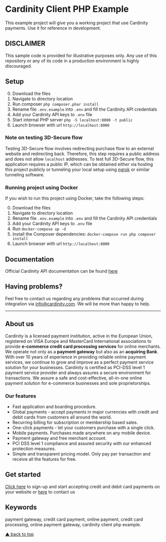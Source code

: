 # Cardinity Client PHP Example

This example project will give you a working project that use Cardinity payments. Use it for reference in development.

## DISCLAIMER

This sample code is provided for illustrative purposes only. Any use of this repository or any of its code in a production environment is highly discouraged.

## Setup

0) Download the files
1) Navigate to directory location
2) Run composer ```php composer.phar install```
3) Rename file ```.env.example``` into ```.env``` and fill the Cardinity API credentials
4) Add your Cardinity API keys to `.env` file
5) Start internal PHP server ```php -S localhost:8000 -t public```
6) Launch browser with url ```http://localhost:8000```

### Note on testing 3D-Secure flow

Testing 3D-Secure flow involves redirecting purchase flow to an external website and redirecting back. Therefore, this step requires a public address and does not allow `localhost` addresses. To test full 3D-Secure flow, this application requires a public IP, which can be obtained either via hosting this project publicly or tunneling your local setup using [ngrok](https://ngrok.com/) or similar tunneling software.

### Running project using Docker

If you wish to run this project using Docker, take the following steps:

0) Download the files
1) Navigate to directory location
2) Rename file `.env.example` into `.env` and fill the Cardinity API credentials
3) Add your Cardinity API keys to `.env` file
4) Run  `docker-compose up -d`
5) Install the Composer dependencies: `docker-compose run php composer install`
6) Launch browser with url `http://localhost:8000`

## Documentation

Official Cardinity API documentation can be found [here]("https://developers.cardinity.com/api/v1/")

## Having problems?  

Feel free to contact us regarding any problems that occurred during integration via info@cardinity.com. We will be more than happy to help.

-----

## About us

Cardinity is a licensed payment institution, active in the European Union, registered on VISA Europe and MasterCard International associations to provide **e-commerce credit card processing services** for online merchants. We operate not only as a **payment gateway** but also as an **acquiring Bank**. With over 10 years of experience in providing reliable online payment services, we continue to grow and improve as a perfect payment service solution for your businesses. Cardinity is certified as PCI-DSS level 1 payment service provider and always assures a secure environment for transactions. We assure a safe and cost-effective, all-in-one online payment solution for e-commerce businesses and sole proprietorships.

### Our features

* Fast application and boarding procedure.
* Global payments - accept payments in major currencies with credit and debit cards from customers all around the world.
* Recurring billing for subscription or membership based sales.  
* One-click payments - let your customers purchase with a single click.
* Mobile payments. Purchases made anywhere on any mobile device.
* Payment gateway and free merchant account.
* PCI DSS level 1 compliance and assured security with our enhanced protection measures.
* Simple and transparent pricing model. Only pay per transaction and receive all the features for free.

## Get started

[Click here]("https://cardinity.com/sign-up") to sign-up and start accepting credit and debit card payments on your website or [here]("https://cardinity.com/company/contact-us") to contact us

## Keywords

payment gateway, credit card payment, online payment, credit card processing, online payment gateway, cardinity client php example.

 [▲ back to top](#cardinity-client-php-example)
